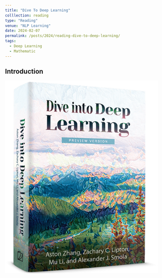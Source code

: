```yaml
---
title: "Dive To Deep Learning"
colllection: reading
type: "Reading"
venue: "NLP Learning"
date: 2024-02-07
permalink: /posts/2024/reading-dive-to-deep-learning/
tags:
  - Deep Learning
  - Mathematic
--- 
```


<head>
    <style type="text/css">
        figure{text-align: center;}
        math{text-align: center;}
    </style>
</head>

## Introduction

<p align="center">
  <img src="/images/reading/dive-to-depp-learning/front.png">
</p>

